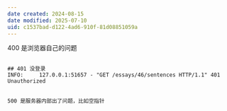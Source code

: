 ```yaml
---
date created: 2024-08-15
date modified: 2025-07-10
uid: c1537bad-d122-4ad6-910f-81d08851059a
---
```


400 是浏览器自己的问题

```log

## 401 没登录
INFO:     127.0.0.1:51657 - "GET /essays/46/sentences HTTP/1.1" 401 Unauthorized


500 是服务器内部出了问题，比如空指针
```
